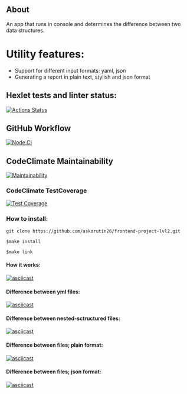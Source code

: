 ## About 
An app that runs in console and determines the difference between two data structures.
# Utility features:

* Support for different input formats: yaml, json
* Generating a report in plain text, stylish and json format

##  Hexlet tests and linter status:
[![Actions Status](https://github.com/askorutin26/frontend-project-lvl2/workflows/hexlet-check/badge.svg)](https://github.com/askorutin26/frontend-project-lvl2/actions)

##  GitHub Workflow
[![Node CI](https://github.com/askorutin26/frontend-project-lvl2/actions/workflows/nodejs.yml/badge.svg)](https://github.com/askorutin26/frontend-project-lvl2/actions/workflows/nodejs.yml)


##  CodeClimate Maintainability
[![Maintainability](https://api.codeclimate.com/v1/badges/b9cdd81eada9375fdcb5/maintainability)](https://codeclimate.com/github/askorutin26/frontend-project-lvl3/maintainability)

### CodeClimate TestCoverage
[![Test Coverage](https://api.codeclimate.com/v1/badges/b9cdd81eada9375fdcb5/test_coverage)](https://codeclimate.com/github/askorutin26/frontend-project-lvl3/test_coverage)

### How to install:
`git clone https://github.com/askorutin26/frontend-project-lvl2.git`

`$make install`

`$make link`


#### How it works:
[![asciicast](https://asciinema.org/a/424579.svg)](https://asciinema.org/a/424579)

#### Difference between yml files:
[![asciicast](https://asciinema.org/a/433690.svg)](https://asciinema.org/a/433690)

#### Difference between nested-sctructured files:
[![asciicast](https://asciinema.org/a/433692.svg)](https://asciinema.org/a/433692)

#### Difference between files; plain format:
[![asciicast](https://asciinema.org/a/433693.svg)](https://asciinema.org/a/433693)

#### Difference between files; json format:
[![asciicast](https://asciinema.org/a/433694.svg)](https://asciinema.org/a/433694)



